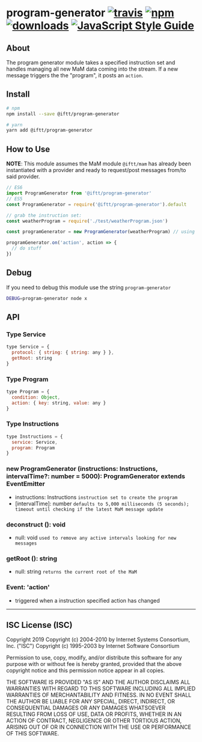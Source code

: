 # program-generator [![travis][travis-image]][travis-url] [![npm][npm-image]][npm-url] [![downloads][downloads-image]][downloads-url] [![JavaScript Style Guide](https://img.shields.io/badge/code_style-standard-brightgreen.svg)](https://standardjs.com)

[travis-image]: https://travis-ci.org/iftt/program-generator.svg?branch=master
[travis-url]: https://travis-ci.org/iftt/program-generator
[npm-image]: https://img.shields.io/npm/v/@iftt/program-generator.svg
[npm-url]: https://npmjs.org/package/@iftt/program-generator
[downloads-image]: https://img.shields.io/npm/dm/@iftt/program-generator.svg
[downloads-url]: https://www.npmjs.com/package/@iftt/program-generator

## About
The program generator module takes a specified instruction set and handles managing all new MaM data coming into the stream. If a new message triggers the the "program", it posts an `action`.

## Install
```sh
# npm
npm install --save @iftt/program-generator

# yarn
yarn add @iftt/program-generator
```

## How to Use
**NOTE**: This module assumes the MaM module `@iftt/mam` has already been instantiated with a provider and ready to request/post messages from/to said provider.

```js
// ES6
import ProgramGenerator from '@iftt/program-generator'
// ES5
const ProgramGenerator = require('@iftt/program-generator').default

// grab the instruction set:
const weatherProgram = require('./test/weatherProgram.json')

const programGenerator = new ProgramGenerator(weatherProgram) // using the default 5 second delay

programGenerator.on('action', action => {
  // do stuff
})
```


## Debug
If you need to debug this module use the string `program-generator`
```sh
DEBUG=program-generator node x
```

## API

### Type Service
```js
type Service = {
  protocol: { string: { string: any } },
  getRoot: string
}
```

### Type Program
```js
type Program = {
  condition: Object,
  action: { key: string, value: any }
}
```

### Type Instructions
```js
type Instructions = {
  service: Service,
  program: Program
}
```

### new ProgramGenerator (instructions: Instructions, intervalTime?: number = 5000): ProgramGenerator extends EventEmitter
* instructions: Instructions `instruction set to create the program`
* [intervalTime]: number `defaults to 5,000 milliseconds (5 seconds); timeout until checking if the latest MaM message update`

### deconstruct (): void
* null: void `used to remove any active intervals looking for new messages`

### getRoot (): string
* null: string `returns the current root of the MaM`

### Event: 'action'
* triggered when a instruction specified action has changed

---

## ISC License (ISC)

Copyright 2019 <IFTT>
Copyright (c) 2004-2010 by Internet Systems Consortium, Inc. ("ISC")
Copyright (c) 1995-2003 by Internet Software Consortium

Permission to use, copy, modify, and/or distribute this software for any purpose with or without fee is hereby granted, provided that the above copyright notice and this permission notice appear in all copies.

THE SOFTWARE IS PROVIDED "AS IS" AND THE AUTHOR DISCLAIMS ALL WARRANTIES WITH REGARD TO THIS SOFTWARE INCLUDING ALL IMPLIED WARRANTIES OF MERCHANTABILITY AND FITNESS. IN NO EVENT SHALL THE AUTHOR BE LIABLE FOR ANY SPECIAL, DIRECT, INDIRECT, OR CONSEQUENTIAL DAMAGES OR ANY DAMAGES WHATSOEVER RESULTING FROM LOSS OF USE, DATA OR PROFITS, WHETHER IN AN ACTION OF CONTRACT, NEGLIGENCE OR OTHER TORTIOUS ACTION, ARISING OUT OF OR IN CONNECTION WITH THE USE OR PERFORMANCE OF THIS SOFTWARE.
